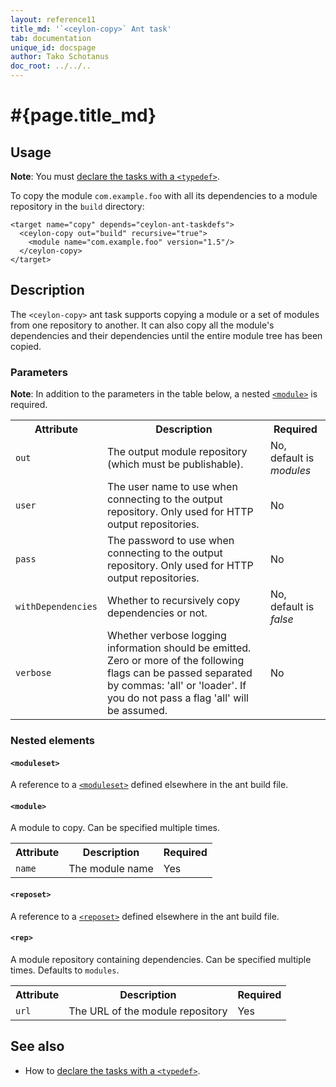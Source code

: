 ```yaml
---
layout: reference11
title_md: '`<ceylon-copy>` Ant task'
tab: documentation
unique_id: docspage
author: Tako Schotanus
doc_root: ../../..
---
```


# #{page.title_md}

## Usage 

**Note**: You must [declare the tasks with a `<typedef>`](../ant).

To copy the module `com.example.foo` with all its dependencies
to a module repository in the `build` directory:

<!-- lang: xml -->
    <target name="copy" depends="ceylon-ant-taskdefs">
      <ceylon-copy out="build" recursive="true">
        <module name="com.example.foo" version="1.5"/>
      </ceylon-copy>
    </target>

## Description

The `<ceylon-copy>` ant task supports copying a module or a set of
modules from one repository to another. It can also copy all the module's
dependencies and their dependencies until the entire module tree has been copied.

### Parameters

**Note**: In addition to the parameters in the table below, 
a nested [`<module>`](#module) is required.

<table class="ant-parameters">
<tbody>
<tr>
<th>Attribute</th>
<th>Description</th>
<th>Required</th>
</tr>

<tr>
<td><code>out</code></td>
<td>The output module repository (which must be publishable).</td>
<td>No, default is <i>modules</i></td>
</tr>

<tr>
<td><code>user</code></td>
<td>The user name to use when connecting to the output repository. Only used for HTTP output repositories.</td>
<td>No</td>
</tr>

<tr>
<td><code>pass</code></td>
<td>The password to use when connecting to the output repository. Only used for HTTP output repositories.</td>
<td>No</td>
</tr>

<tr>
<td><code>withDependencies</code></td>
<td>Whether to recursively copy dependencies or not.</td>
<td>No, default is <i>false</i></td>
</tr>

<tr>
<td><code>verbose</code></td>
<td>Whether verbose logging information should be emitted. Zero or more of the
following flags can be passed separated by commas: 'all' or 'loader'. If you do not pass
a flag 'all' will be assumed.</td>
<td>No</td>
</tr>

</tbody>
</table>

### Nested elements

#### `<moduleset>`

A reference to a [`<moduleset>`](../ant#reposet) defined elsewhere in the 
ant build file. 

#### `<module>`

A module to copy. Can be specified multiple times.

<table class="ant-parameters">
<tbody>
<tr>
<th>Attribute</th>
<th>Description</th>
<th>Required</th>
</tr>

<tr>
<td><code>name</code></td>
<td>The module name</td>
<td>Yes</td>
</tr>

</tbody>
</table>

#### `<reposet>`
A reference to a [`<reposet>`](../ant#reposet) defined elsewhere in the 
ant build file. 

#### `<rep>`
A module repository containing dependencies. Can be specified multiple times. Defaults to `modules`.

<table class="ant-parameters">
<tbody>
<tr>
<th>Attribute</th>
<th>Description</th>
<th>Required</th>
</tr>

<tr>
<td><code>url</code></td>
<td>The URL of the module repository</td>
<td>Yes</td>
</tr>

</tbody>
</table>

## See also

* How to [declare the tasks with a `<typedef>`](../ant).

